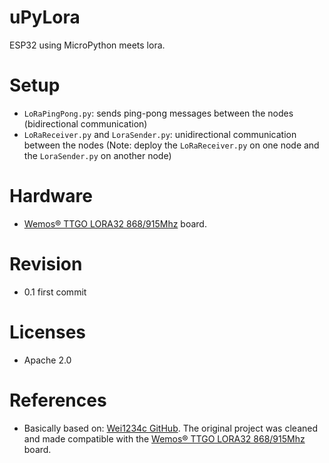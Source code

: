 # uPyLora
ESP32 using MicroPython meets lora.

# Setup
* `LoRaPingPong.py`: sends ping-pong messages between the nodes (bidirectional communication)
* `LoRaReceiver.py` and `LoraSender.py`: unidirectional communication between the nodes (Note: deploy the `LoRaReceiver.py` on one node and the `LoraSender.py` on another node)

# Hardware
* [Wemos® TTGO LORA32 868/915Mhz](https://www.banggood.com/2Pcs-Wemos-TTGO-LORA32-868915Mhz-ESP32-LoRa-OLED-0_96-Inch-Blue-Display-p-1239769.html?p=QW0903761303201409LG) board.

# Revision
* 0.1 first commit

# Licenses
* Apache 2.0

# References
* Basically based on: [Wei1234c GitHub](https://github.com/Wei1234c/SX127x_driver_for_MicroPython_on_ESP8266). The original project was cleaned and made compatible with the [Wemos® TTGO LORA32 868/915Mhz](https://www.banggood.com/2Pcs-Wemos-TTGO-LORA32-868915Mhz-ESP32-LoRa-OLED-0_96-Inch-Blue-Display-p-1239769.html?p=QW0903761303201409LG) board.
